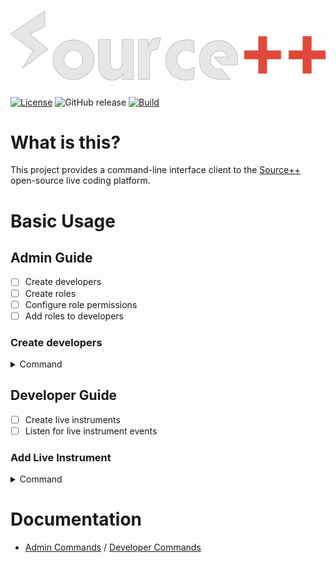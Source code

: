 # ![](https://github.com/sourceplusplus/live-platform/blob/master/.github/media/sourcepp_logo.svg)

[![License](https://img.shields.io/github/license/sourceplusplus/interface-cli)](LICENSE)
![GitHub release](https://img.shields.io/github/v/release/sourceplusplus/interface-cli?include_prereleases)
[![Build](https://github.com/sourceplusplus/interface-cli/actions/workflows/build.yml/badge.svg)](https://github.com/sourceplusplus/interface-cli/actions/workflows/build.yml)

# What is this?

This project provides a command-line interface client to the [Source++](https://github.com/sourceplusplus/live-platform) open-source live coding platform.

# Basic Usage

## Admin Guide

- [ ] Create developers
- [ ] Create roles
- [ ] Configure role permissions
- [ ] Add roles to developers

### Create developers

<details>
  <summary>Command</summary>

  ```sh
  ./spp-cli admin add-developer bob@email.com
  ```
</details>

## Developer Guide

- [ ] Create live instruments
- [ ] Listen for live instrument events

### Add Live Instrument

<details>
  <summary>Command</summary>

  ```sh
  ./spp-cli developer add-live-breakpoint com.company.Webapp 42
  ```
</details>

# Documentation
- [Admin Commands](https://docs.sourceplusplus.com/implementation/tools/clients/cli/admin/) / [Developer Commands](https://docs.sourceplusplus.com/implementation/tools/clients/cli/developer/)
